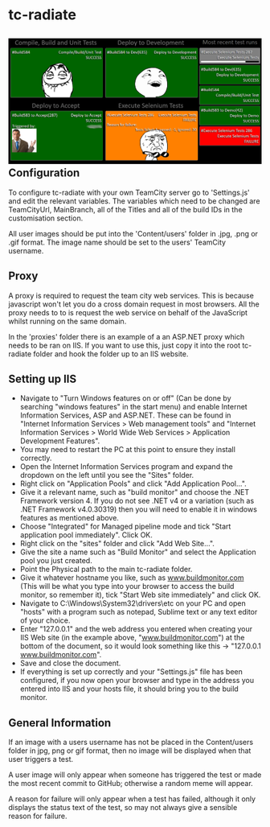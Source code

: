 tc-radiate
==========
![Screenshot](/screenshot.png)
Configuration
-------------
To configure tc-radiate with your own TeamCity server go to 'Settings.js' and edit the relevant variables. The variables which need to be changed are TeamCityUrl, MainBranch, all of the Titles and all of the build IDs in the customisation section.

All user images should be put into the 'Content/users' folder in .jpg, .png or .gif format. The image name should be set to the users' TeamCity username.

Proxy
-----
A proxy is required to request the team city web services. This is because javascript won't let you do a cross domain request in most browsers. All the proxy needs to to is request the web service on behalf of the JavaScript whilst running on the same domain.

In the 'proxies' folder there is an example of a an ASP.NET proxy which needs to be ran on IIS.
If you want to use this, just copy it into the root tc-radiate folder and hook the folder up to an IIS website.

Setting up IIS
--------------
- Navigate to "Turn Windows features on or off" (Can be done by searching "windows features" in the start menu) and enable Internet Information Services, ASP and ASP.NET. These can be found in "Internet Information Services > Web management tools" and "Internet Information Services > World Wide Web Services > Application Development Features".
- You may need to restart the PC at this point to ensure they install correctly.
- Open the Internet Information Services program and expand the dropdown on the left until you see the "Sites" folder.
- Right click on "Application Pools" and click "Add Application Pool...".
- Give it a relevant name, such as "build monitor" and choose the .NET Framework version 4. If you do not see .NET v4 or a variation (such as .NET Framework v4.0.30319) then you will need to enable it in windows features as mentioned above.
- Choose "Integrated" for Managed pipeline mode and tick "Start application pool immediately". Click OK.
- Right click on the "sites" folder and click "Add Web Site...".
- Give the site a name such as "Build Monitor" and select the Application pool you just created. 
- Point the Physical path to the main tc-radiate folder.
- Give it whatever hostname you like, such as www.buildmonitor.com (This will be what you type into your browser to access the build monitor, so remember it),  tick "Start Web site immediately" and click OK.
- Navigate to C:\Windows\System32\drivers\etc on your PC and open "hosts" with a program such as notepad, Sublime text or any text editor of your choice.
- Enter "127.0.0.1" and the web address you entered when creating your IIS Web site (in the example above, "www.buildmonitor.com") at the bottom of the document, so it would look something like this -> "127.0.0.1    www.buildmonitor.com".
- Save and close the document.
- If everything is set up correctly and your "Settings.js" file has been configured, if you now open your browser and type in the address you entered into IIS and your hosts file, it should bring you to the build monitor.

General Information
-------------------
If an image with a users username has not be placed in the Content/users folder in jpg, png or gif format, then no image will be displayed when that user triggers a test. 

A user image will only appear when someone has triggered the test or made the most recent commit to GitHub; otherwise a random meme will appear.

A reason for failure will only appear when a test has failed, although it only displays the status text of the test, so may not always give a sensible reason for failure. 
